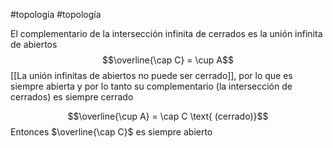 #topología #topología 

El complementario de la intersección infinita de cerrados es la unión infinita de abiertos $$\overline{\cap C} = \cup A$$
[[La unión infinitas de abiertos no puede ser cerrado]], por lo que es siempre abierta y por lo tanto su complementario (la intersección de cerrados) es siempre cerrado

$$\overline{\cup A} = \cap C \text{ (cerrado)}$$
Entonces $\overline{\cap C}$ es siempre abierto
